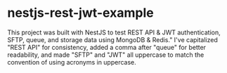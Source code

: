# nestjs-rest-jwt-example
This project was built with NestJS to test REST API &amp; JWT authentication, SFTP, queue, and storage data using MongoDB &amp; Redis."  I've capitalized "REST API" for consistency, added a comma after "queue" for better readability, and made "SFTP" and "JWT" all uppercase to match the convention of using acronyms in uppercase.
